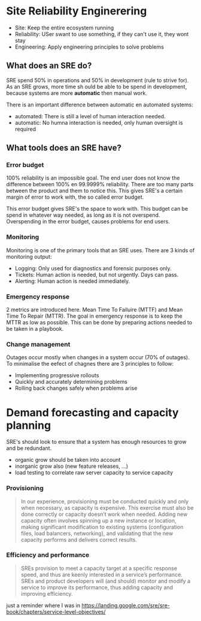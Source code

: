 # Site Reliability Enginerering

* Site: Keep the entire ecosystem running
* Reliability: USer swant to use something, if they can't use it, they wont stay
* Engineering: Apply engineering principles to solve problems

## What does an SRE do?

SRE spend 50% in operations and 50% in development (rule to strive for). As an SRE grows, more time
sh ould be able to be spend in development, because systems are more **automatic** then manual
work.

There is an important difference between automatic en automated systems:

* automated: There is still a level of human interaction needed.
* automatic: No humna interaction is needed, only human oversight is required

## What tools does an SRE have?

### Error budget

100% reliability is an impossible goal. The end user does not know the difference between 100% en
99.9999% reliability. There are too many parts between the product and them to notice this. This
gives SRE's a certain margin of error to work with, the so called error budget.

This error budget gives SRE's the space to work with. This budget can be spend in whatever way
needed, as long as it is not overspend. Overspending in the error budget, causes problems for end
users.

### Monitoring

Monitoring is one of the primary tools that an SRE uses. There are 3 kinds of monitoring output:

* Logging: Only used for diagnostics and forensic purposes only.
* Tickets: Human action is needed, but not urgently. Days can pass.
* Alerting: Human action is needed immediately.

### Emergency response

2 metrics are introduced here. Mean Time To Failuire (MTTF) and Mean Time To Repair (MTTR).
The goal in emergency response is to keep the MTTR as low as possible.
This can be done by preparing actions needed to be taken in a playbook.

### Change management

Outages occur mostly when changes in a system occur (70% of outages). To minimalise the eefect of
chagnes there are 3 principles to follow:

* Implementing progressive rollouts
* Quickly and accurately determining problems
* Rolling back changes safely when problems arise

# Demand forecasting and capacity planning

SRE's should look to ensure that a system has enough resources to grow and be redundant.

* organic grow should be taken into account
* inorganic grow also (new feature releases, ...)
* load testing to correlate raw server capacity to service capacity

### Provisioning


> In our experience, provisioning must be conducted quickly and only when necessary, as capacity is expensive. This exercise must also be done correctly or capacity doesn’t work when needed. Adding new capacity often involves spinning up a new instance or location, making significant modification to existing systems (configuration files, load balancers, networking), and validating that the new capacity performs and delivers correct results.

### Efficiency and performance

> SREs provision to meet a capacity target at a specific response speed, and thus are keenly interested in a service’s performance. SREs and product developers will (and should) monitor and modify a service to improve its performance, thus adding capacity and improving efficiency.

just a reminder where I was in https://landing.google.com/sre/sre-book/chapters/service-level-objectives/
